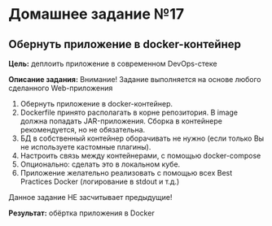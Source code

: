 # Домашнее задание №17
## Обернуть приложение в docker-контейнер

**Цель:** деплоить приложение в современном DevOps-стеке

**Описание задания:**
Внимание! Задание выполняется на основе любого сделанного Web-приложения
1. Обернуть приложение в docker-контейнер.
2. Dockerfile принято располагать в корне репозитория. В image должна попадать JAR-приложения. Сборка в контейнере
   рекомендуется, но не обязательна.
3. БД в собственный контейнер оборачивать не нужно (если только Вы не используете кастомные плагины).
4. Настроить связь между контейнерами, с помощью docker-compose
5. Опционально: сделать это в локальном кубе.
6. Приложение желательно реализовать с помощью всех Best Practices Docker (логирование в stdout и т.д.)

Данное задание НЕ засчитывает предыдущие!

**Результат:** обёртка приложения в Docker